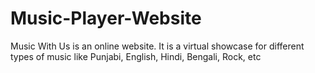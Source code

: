 # Music-Player-Website
Music With Us is an online website. It is a virtual showcase for different types of music like Punjabi, English, Hindi, Bengali, Rock, etc
